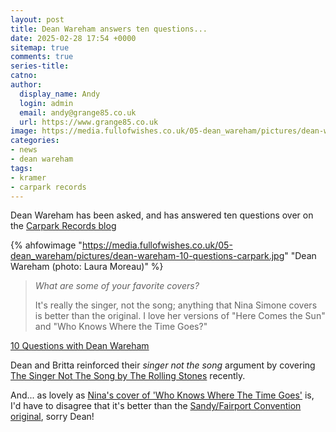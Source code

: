 ```yaml
---
layout: post
title: Dean Wareham answers ten questions...
date: 2025-02-28 17:54 +0000
sitemap: true
comments: true
series-title:
catno:
author:
  display_name: Andy
  login: admin
  email: andy@grange85.co.uk
  url: https://www.grange85.co.uk
image: https://media.fullofwishes.co.uk/05-dean_wareham/pictures/dean-wareham-10-questions-carpark.jpg
categories:
- news
- dean wareham
tags:
- kramer
- carpark records
---
```

Dean Wareham has been asked, and has answered ten questions over on the [Carpark Records blog](https://www.carparkrecords.com/news/10questionswithdeanwareham/)

{% ahfowimage "https://media.fullofwishes.co.uk/05-dean_wareham/pictures/dean-wareham-10-questions-carpark.jpg" "Dean Wareham (photo: Laura Moreau)" %}

<blockquote>
<p><em>What are some of your favorite covers?</em></p>
<p>It's really the singer, not the song; anything that Nina Simone covers is better than the original. I love her versions of "Here Comes the Sun" and "Who Knows Where the Time Goes?"</p>
</blockquote>
<p class="caption"><a href="https://www.carparkrecords.com/news/10questionswithdeanwareham/">10 Questions with Dean Wareham </a></p>

Dean and Britta reinforced their _singer not the song_ argument by covering [The Singer Not The Song by The Rolling Stones](https://www.fullofwishes.co.uk/2025/02/22/dean-britta-cover-the-rolling-stones/) recently.

And... as lovely as [Nina's cover of 'Who Knows Where The Time Goes'](https://www.youtube.com/watch?v=xlJfrpuhlPI) is, I'd have to disagree that it's better than the [Sandy/Fairport Convention original](https://www.youtube.com/watch?v=DeZL2FXkGqI), sorry Dean!
